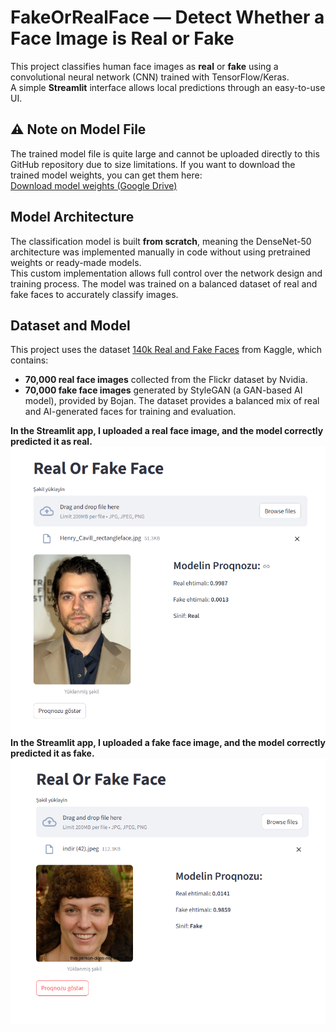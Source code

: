 # FakeOrRealFace — Detect Whether a Face Image is Real or Fake
This project classifies human face images as **real** or **fake** using a convolutional neural network (CNN) trained with TensorFlow/Keras.  
A simple **Streamlit** interface allows local predictions through an easy-to-use UI.

## ⚠️ Note on Model File
The trained model file is quite large and cannot be uploaded directly to this GitHub repository due to size limitations.
If you want to download the trained model weights, you can get them here:  
[Download model weights (Google Drive)](https://drive.google.com/file/d/1HgMOaApCpwK23BYISxEKoiPEMVLL07K1/view?usp=sharing)

## Model Architecture
The classification model is built **from scratch**, meaning the DenseNet-50 architecture was implemented manually in code without using pretrained weights or ready-made models.  
This custom implementation allows full control over the network design and training process.
The model was trained on a balanced dataset of real and fake faces to accurately classify images.

## Dataset and Model
This project uses the dataset [140k Real and Fake Faces](https://www.kaggle.com/datasets/xhlulu/140k-real-and-fake-faces) from Kaggle, which contains:
- **70,000 real face images** collected from the Flickr dataset by Nvidia.
- **70,000 fake face images** generated by StyleGAN (a GAN-based AI model), provided by Bojan.
The dataset provides a balanced mix of real and AI-generated faces for training and evaluation.

**In the Streamlit app, I uploaded a real face image, and the model correctly predicted it as real.**
![Real face prediction](assets/Real.png)
**In the Streamlit app, I uploaded a fake face image, and the model correctly predicted it as fake.**
![Fake face prediction](assets/Fake.png)
